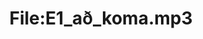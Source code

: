 ---
title: File:E1_að_koma.mp3
recording of: að koma
reading speed: slow
speaker: E
license: CC0
---